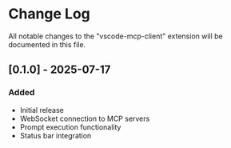# Change Log

All notable changes to the "vscode-mcp-client" extension will be documented in this file.

## [0.1.0] - 2025-07-17

### Added
- Initial release
- WebSocket connection to MCP servers
- Prompt execution functionality
- Status bar integration
